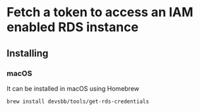 # Fetch a token to access an IAM enabled RDS instance
## Installing
### macOS
It can be installed in macOS using Homebrew
```bash
brew install devsbb/tools/get-rds-credentials
```